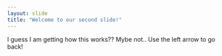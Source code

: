 ```yaml
---
layout: slide
title: "Welcome to our second slide!"
---
```

I guess I am getting how this works?? Mybe not..
Use the left arrow to go back!
